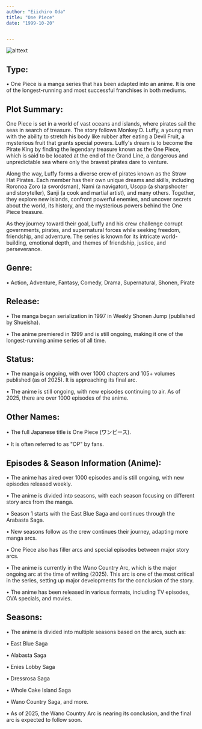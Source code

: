 ```yaml
---
author: "Eiichiro Oda"
title: "One Piece"
date: "1999-10-20"


---
```

![alttext](/one-piece.jpg)





## Type:

• One Piece is a manga series that has been adapted into an anime. It is one of the longest-running and  most successful franchises in both mediums.



## Plot Summary:

One Piece is set in a world of vast oceans and islands, where pirates sail the seas in search of treasure. The story follows Monkey D. Luffy, a young man with the ability to stretch his body like rubber after eating a Devil Fruit, a mysterious fruit that grants special powers. Luffy's dream is to become the Pirate King by finding the legendary treasure known as the One Piece, which is said to be located at the end of the Grand Line, a dangerous and unpredictable sea where only the bravest pirates dare to venture.

Along the way, Luffy forms a diverse crew of pirates known as the Straw Hat Pirates. Each member has their own unique dreams and skills, including Roronoa Zoro (a swordsman), Nami (a navigator), Usopp (a sharpshooter and storyteller), Sanji (a cook and martial artist), and many others. Together, they explore new islands, confront powerful enemies, and uncover secrets about the world, its history, and the mysterious powers behind the One Piece treasure.

As they journey toward their goal, Luffy and his crew challenge corrupt governments, pirates, and supernatural forces while seeking freedom, friendship, and adventure. The series is known for its intricate world-building, emotional depth, and themes of friendship, justice, and perseverance.

## Genre:

• Action, Adventure, Fantasy, Comedy, Drama, Supernatural, Shonen, Pirate

## Release:

• The manga began serialization in 1997 in Weekly Shonen Jump (published by Shueisha).

• The anime premiered in 1999 and is still ongoing, making it one of the longest-running anime series of all time.


## Status:

• The manga is ongoing, with over 1000 chapters and 105+ volumes published (as of 2025). It is approaching its final arc.

• The anime is still ongoing, with new episodes continuing to air. As of 2025, there are over 1000 episodes of the anime.

## Other Names:

• The full Japanese title is One Piece (ワンピース).

• It is often referred to as "OP" by fans.


## Episodes & Season Information (Anime):

• The anime has aired over 1000 episodes and is still ongoing, with new episodes released weekly.

• The anime is divided into seasons, with each season focusing on different story arcs from the manga.

   • Season 1 starts with the East Blue Saga and continues through the Arabasta Saga.

   • New seasons follow as the crew continues their journey, adapting more manga arcs.

   • One Piece also has filler arcs and special episodes between major story arcs.

• The anime is currently in the Wano Country Arc, which is the major ongoing arc at the time of writing (2025). This arc is one of the most critical in the series, setting up major developments for the conclusion of the story.

• The anime has been released in various formats, including TV episodes, OVA specials, and movies.

## Seasons:

• The anime is divided into multiple seasons based on the arcs, such as:

   • East Blue Saga

   • Alabasta Saga

   • Enies Lobby Saga

   • Dressrosa Saga

   • Whole Cake Island Saga

   • Wano Country Saga, and more.

• As of 2025, the Wano Country Arc is nearing its conclusion, and the final arc is expected to follow soon.
